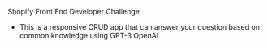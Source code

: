 Shopify Front End Developer Challenge
- This is a responsive CRUD app that can answer your question based on common knowledge using GPT-3 OpenAI